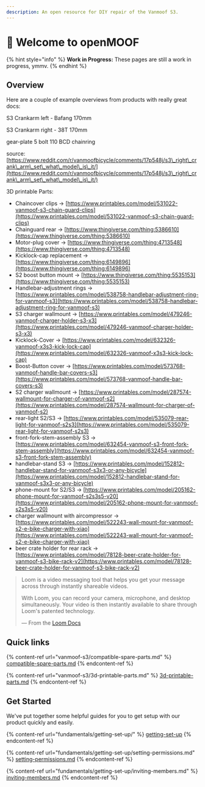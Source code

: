 ```yaml
---
description: An open resource for DIY repair of the Vanmoof S3.
---
```


# 👋 Welcome to openMOOF

{% hint style="info" %}
**Work in Progress:** These pages are still a work in progress, ymmv.
{% endhint %}

## Overview

Here are a couple of example overviews from products with really great docs:

S3 Crankarm left - Bafang 170mm

S3 Crankarm right - 38T 170mm

gear-plate 5 bolt 110 BCD chainring

source: [https://www.reddit.com/r/vanmoofbicycle/comments/17p548j/s3\_right\_crank\_arm\_set\_what\_model\_is\_it/](https://www.reddit.com/r/vanmoofbicycle/comments/17p548j/s3\_right\_crank\_arm\_set\_what\_model\_is\_it/)



3D printable Parts:

* Chaincover clips -> [https://www.printables.com/model/531022-vanmoof-s3-chain-guard-clips](https://www.printables.com/model/531022-vanmoof-s3-chain-guard-clips)
* Chainguard rear -> [https://www.thingiverse.com/thing:5386610](https://www.thingiverse.com/thing:5386610)
* Motor-plug cover -> [https://www.thingiverse.com/thing:4713548](https://www.thingiverse.com/thing:4713548)
* Kicklock-cap replacement -> [https://www.thingiverse.com/thing:6149896](https://www.thingiverse.com/thing:6149896)
* S2 boost button mount -> [https://www.thingiverse.com/thing:5535153](https://www.thingiverse.com/thing:5535153)
* Handlebar-adjustment rings -> [https://www.printables.com/model/538758-handlebar-adjustment-ring-for-vanmoof-s3](https://www.printables.com/model/538758-handlebar-adjustment-ring-for-vanmoof-s3)
* S3 charger wallmount -> [https://www.printables.com/model/479246-vanmoof-charger-holder-s3-x3](https://www.printables.com/model/479246-vanmoof-charger-holder-s3-x3)
* Kicklock-Cover -> [https://www.printables.com/model/632326-vanmoof-x3s3-kick-lock-cap](https://www.printables.com/model/632326-vanmoof-x3s3-kick-lock-cap)
* Boost-Button cover -> [https://www.printables.com/model/573768-vanmoof-handle-bar-covers-s3](https://www.printables.com/model/573768-vanmoof-handle-bar-covers-s3)
* S2 charger wallmount -> [https://www.printables.com/model/287574-wallmount-for-charger-of-vanmoof-s2](https://www.printables.com/model/287574-wallmount-for-charger-of-vanmoof-s2)
* rear-light S2/S3 -> [https://www.printables.com/model/535079-rear-light-for-vanmoof-s2s3](https://www.printables.com/model/535079-rear-light-for-vanmoof-s2s3)
* front-fork-stem-assembly S3 -> [https://www.printables.com/model/632454-vanmoof-s3-front-fork-stem-assembly](https://www.printables.com/model/632454-vanmoof-s3-front-fork-stem-assembly)
* handlebar-stand S3 -> [https://www.printables.com/model/152812-handlebar-stand-for-vanmoof-s3x3-or-any-bicycle](https://www.printables.com/model/152812-handlebar-stand-for-vanmoof-s3x3-or-any-bicycle)
* &#x20;phone-mount for S2/S3 -> [https://www.printables.com/model/205162-phone-mount-for-vanmoof-s2s3s5-v20](https://www.printables.com/model/205162-phone-mount-for-vanmoof-s2s3s5-v20)
* charger wallmount with aircompressor -> [https://www.printables.com/model/522243-wall-mount-for-vanmoof-s2-e-bike-charger-with-xiao](https://www.printables.com/model/522243-wall-mount-for-vanmoof-s2-e-bike-charger-with-xiao)
* beer crate holder for rear rack -> [https://www.printables.com/model/78128-beer-crate-holder-for-vanmoof-s3-bike-rack-v2](https://www.printables.com/model/78128-beer-crate-holder-for-vanmoof-s3-bike-rack-v2)

> Loom is a video messaging tool that helps you get your message across through instantly shareable videos.
>
> With Loom, you can record your camera, microphone, and desktop simultaneously. Your video is then instantly available to share through Loom's patented technology.
>
> — From the [Loom Docs](https://support.loom.com/hc/en-us/articles/360002158057-What-is-Loom-)

>

## Quick links

{% content-ref url="vanmoof-s3/compatible-spare-parts.md" %}
[compatible-spare-parts.md](vanmoof-s3/compatible-spare-parts.md)
{% endcontent-ref %}

{% content-ref url="vanmoof-s3/3d-printable-parts.md" %}
[3d-printable-parts.md](vanmoof-s3/3d-printable-parts.md)
{% endcontent-ref %}

## Get Started

We've put together some helpful guides for you to get setup with our product quickly and easily.

{% content-ref url="fundamentals/getting-set-up/" %}
[getting-set-up](fundamentals/getting-set-up/)
{% endcontent-ref %}

{% content-ref url="fundamentals/getting-set-up/setting-permissions.md" %}
[setting-permissions.md](fundamentals/getting-set-up/setting-permissions.md)
{% endcontent-ref %}

{% content-ref url="fundamentals/getting-set-up/inviting-members.md" %}
[inviting-members.md](fundamentals/getting-set-up/inviting-members.md)
{% endcontent-ref %}
